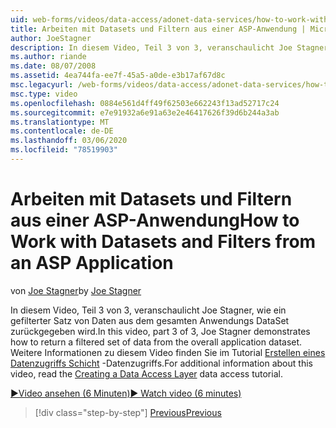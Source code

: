 ```yaml
---
uid: web-forms/videos/data-access/adonet-data-services/how-to-work-with-datasets-and-filters-from-an-asp-application
title: Arbeiten mit Datasets und Filtern aus einer ASP-Anwendung | Microsoft-Dokumentation
author: JoeStagner
description: In diesem Video, Teil 3 von 3, veranschaulicht Joe Stagner, wie ein gefilterter Satz von Daten aus dem gesamten Anwendungs DataSet zurückgegeben wird. Weitere Informationen finden Sie unter...
ms.author: riande
ms.date: 08/07/2008
ms.assetid: 4ea744fa-ee7f-45a5-a0de-e3b17af67d8c
msc.legacyurl: /web-forms/videos/data-access/adonet-data-services/how-to-work-with-datasets-and-filters-from-an-asp-application
msc.type: video
ms.openlocfilehash: 0884e561d4ff49f62503e662243f13ad52717c24
ms.sourcegitcommit: e7e91932a6e91a63e2e46417626f39d6b244a3ab
ms.translationtype: MT
ms.contentlocale: de-DE
ms.lasthandoff: 03/06/2020
ms.locfileid: "78519903"
---
```

# <a name="how-to-work-with-datasets-and-filters-from-an-asp-application"></a><span data-ttu-id="4eeea-104">Arbeiten mit Datasets und Filtern aus einer ASP-Anwendung</span><span class="sxs-lookup"><span data-stu-id="4eeea-104">How to Work with Datasets and Filters from an ASP Application</span></span>

<span data-ttu-id="4eeea-105">von [Joe Stagner](https://github.com/JoeStagner)</span><span class="sxs-lookup"><span data-stu-id="4eeea-105">by [Joe Stagner](https://github.com/JoeStagner)</span></span>

<span data-ttu-id="4eeea-106">In diesem Video, Teil 3 von 3, veranschaulicht Joe Stagner, wie ein gefilterter Satz von Daten aus dem gesamten Anwendungs DataSet zurückgegeben wird.</span><span class="sxs-lookup"><span data-stu-id="4eeea-106">In this video, part 3 of 3, Joe Stagner demonstrates how to return a filtered set of data from the overall application dataset.</span></span> <span data-ttu-id="4eeea-107">Weitere Informationen zu diesem Video finden Sie im Tutorial [Erstellen eines Datenzugriffs Schicht](../../../overview/data-access/introduction/creating-a-data-access-layer-vb.md) -Datenzugriffs.</span><span class="sxs-lookup"><span data-stu-id="4eeea-107">For additional information about this video, read the [Creating a Data Access Layer](../../../overview/data-access/introduction/creating-a-data-access-layer-vb.md) data access tutorial.</span></span>

[<span data-ttu-id="4eeea-108">&#9654;Video ansehen (6 Minuten)</span><span class="sxs-lookup"><span data-stu-id="4eeea-108">&#9654; Watch video (6 minutes)</span></span>](https://channel9.msdn.com/Blogs/ASP-NET-Site-Videos/how-to-work-with-datasets-and-filters-from-an-asp-application)

> [!div class="step-by-step"]
> [<span data-ttu-id="4eeea-109">Previous</span><span class="sxs-lookup"><span data-stu-id="4eeea-109">Previous</span></span>](how-to-manually-bind-a-dataset-to-a-datagrid.md)
